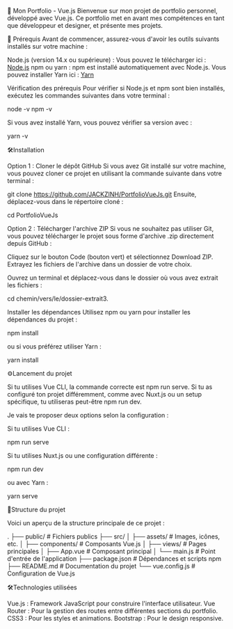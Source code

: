 🎨 Mon Portfolio - Vue.js
Bienvenue sur mon projet de portfolio personnel, développé avec Vue.js. Ce portfolio met en avant mes compétences en tant que développeur et designer, et présente mes projets.

🚀 Prérequis
Avant de commencer, assurez-vous d'avoir les outils suivants installés sur votre machine :

Node.js (version 14.x ou supérieure) : Vous pouvez le télécharger ici : [Node.js](https://nodejs.org/fr)
npm ou yarn : npm est installé automatiquement avec Node.js. Vous pouvez installer Yarn ici : [Yarn](https://classic.yarnpkg.com/lang/en/docs/install/#windows-stable)

Vérification des prérequis
Pour vérifier si Node.js et npm sont bien installés, exécutez les commandes suivantes dans votre terminal :

node -v
npm -v

Si vous avez installé Yarn, vous pouvez vérifier sa version avec :

yarn -v

🛠️Installation

Option 1 : Cloner le dépôt GitHub
Si vous avez Git installé sur votre machine, vous pouvez cloner ce projet en utilisant la commande suivante dans votre terminal :

git clone https://github.com/JACKZINH/PortfolioVueJs.git
Ensuite, déplacez-vous dans le répertoire cloné :

cd PortfolioVueJs

Option 2 : Télécharger l'archive ZIP
Si vous ne souhaitez pas utiliser Git, vous pouvez télécharger le projet sous forme d'archive .zip directement depuis GitHub :

Cliquez sur le bouton Code (bouton vert) et sélectionnez Download ZIP.
Extrayez les fichiers de l'archive dans un dossier de votre choix.

Ouvrez un terminal et déplacez-vous dans le dossier où vous avez extrait les fichiers :

cd chemin/vers/le/dossier-extrait3.

Installer les dépendances
Utilisez npm ou yarn pour installer les dépendances du projet :

npm install

ou si vous préférez utiliser Yarn :

yarn install

⚙️Lancement du projet

Si tu utilises Vue CLI, la commande correcte est npm run serve. Si tu as configuré ton projet différemment, comme avec Nuxt.js ou un setup spécifique, tu utiliseras peut-être npm run dev.

Je vais te proposer deux options selon la configuration :

Si tu utilises Vue CLI :

npm run serve

Si tu utilises Nuxt.js ou une configuration différente :

npm run dev

ou avec Yarn :

yarn serve

📁Structure du projet

Voici un aperçu de la structure principale de ce projet :

.
├── public/ # Fichiers publics
├── src/
│ ├── assets/ # Images, icônes, etc.
│ ├── components/ # Composants Vue.js
│ ├── views/ # Pages principales
│ ├── App.vue # Composant principal
│ └── main.js # Point d'entrée de l'application
├── package.json # Dépendances et scripts npm
├── README.md # Documentation du projet
└── vue.config.js # Configuration de Vue.js

🛠️Technologies utilisées

Vue.js : Framework JavaScript pour construire l'interface utilisateur.
Vue Router : Pour la gestion des routes entre différentes sections du portfolio.
CSS3 : Pour les styles et animations.
Bootstrap : Pour le design responsive.
